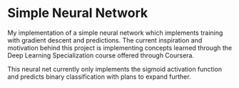 # Simple Neural Network

My implementation of a simple neural network which implements training with gradient descent and predictions. The current inspiration and motivation behind this project is implementing concepts learned through the Deep Learning Specialization course offered through Coursera.

This neural net currently only implements the sigmoid activation function and predicts binary classification with plans to expand further. 

